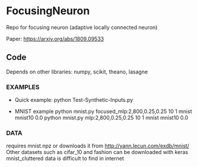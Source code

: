 # FocusingNeuron

Repo for focusing neuron (adaptive locally connected neuron)

Paper: https://arxiv.org/abs/1809.09533


## Code

Depends on other libraries: numpy, scikit, theano, lasagne


### EXAMPLES

- Quick example:
python Test-Synthetic-Inputs.py

- MNIST example
python mnist.py focused_mlp:2,800,0.25,0.25 10 1 mnist mnist10 0.0
python mnist.py mlp:2,800,0.25,0.25 10 1 mnist mnist10 0.0


### DATA 

requires mnist.npz or downloads it from http://yann.lecun.com/exdb/mnist/
Other datasets such as cifar_10 and fashion can be downloaded with keras
mnist_cluttered data is difficult to find in internet
